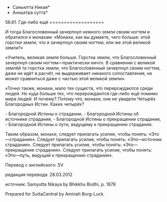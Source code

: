 * Саньютта Никая*
* Анньятра сутта*

56\.61\. Где\-либо ещё
\=\=\=\=\=\=\=\=\=\=\=\=\=\=\=\=\=\=\=

И тогда Благословенный зачерпнул немного земли своим ногтем и обратился к монахам: «Монахи, как вы думаете, чего больше: этой горстки земли, что я зачерпнул своим ногтем, или же этой великой земли?»

«Учитель, великая земля больше\. Горстка земли, что Благословенный зачерпнул своим ногтем—практически ничто\. В сравнении с великой землёй та горстка земли, что Благословенный зачерпнул своим ногтем, даже не идёт в расчёт, не выдерживает никакого сопоставления, не может сравниться даже с частью этой великой земли»\.

«Точно также, монахи, мало тех существ, что перерождаются среди людей\. Но куда больше тех, что перерождаются где\-либо ещё помимо мира людей\. И почему? Потому что, монахи, они не увидели Четырёх Благородных Истин\. Каких четырёх?

\- Благородной Истины о страдании,
\- Благородной Истины об источнике страдания,
\- Благородной Истины о прекращении страдания,
\- Благородной Истины о пути, ведущему к прекращению страдания\.

Таким образом, монахи, следует прилагать усилие, чтобы понять: «Это—страдание»\. Следует прилагать усилие, чтобы понять: «Это—источник страдания»\. Следует прилагать усилие, чтобы понять: «Это—прекращение страдания»\. Следует прилагать усилие, чтобы понять: «Это—путь, ведущий к прекращению страдания»\.

Перевод с английского: SV

редакция перевода: 28\.03\.2012

источник: Samyutta Nikaya by Bhikkhu Bodhi, p\. 1878

Prepared for SuttaCentral by Aminah Borg\-Luck\.